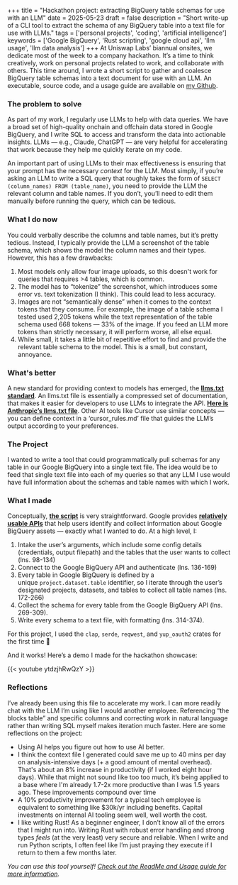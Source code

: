 +++
title = "Hackathon project: extracting BigQuery table schemas for use with an LLM"
date = 2025-05-23
draft = false
description = "Short write-up of a CLI tool to extract the schema of any BigQuery table into a text file for use with LLMs."
tags = ['personal projects', 'coding', 'artificial intelligence']
keywords = ['Google BigQuery', 'Rust scripting', 'google cloud api', 'llm usage', 'llm data analysis']
+++
At Uniswap Labs’ biannual onsites, we dedicate most of the week to a company hackathon. It’s a time to think creatively, work on personal projects related to work, and collaborate with others. This time around, I wrote a short script to gather and coalesce BigQuery table schemas into a text document for use with an LLM. An executable, source code, and a usage guide are available on [my Github](https://github.com/mud2monarch/personal-projects/tree/main/uni-schema).

### **The problem to solve**

As part of my work, I regularly use LLMs to help with data queries. We have a broad set of high-quality onchain and offchain data stored in Google BigQuery, and I write SQL to access and transform the data into actionable insights. LLMs — e.g., Claude, ChatGPT — are very helpful for accelerating that work because they help me quickly iterate on my code.

An important part of using LLMs to their max effectiveness is ensuring that your prompt has the necessary *context* for the LLM. Most simply, if you’re asking an LLM to write a SQL query that roughly takes the form of `SELECT (column_names) FROM (table_name)`, you need to provide the LLM the relevant column and table names. If you don’t, you’ll need to edit them manually before running the query, which can be tedious.

### **What I do now**

You could verbally describe the columns and table names, but it’s pretty tedious. Instead, I typically provide the LLM a screenshot of the table schema, which shows the model the column names and their types. However, this has a few drawbacks:

1. Most models only allow four image uploads, so this doesn't work for queries that requires >4 tables, which is common.
2. The model has to “tokenize” the screenshot, which introduces some error vs. text tokenization (I think). This could lead to less accuracy.
3. Images are not “semantically dense” when it comes to the context tokens that they consume. For example, the image of a table schema I tested used 2,205 tokens while the text representation of the table schema used 668 tokens — 33% of the image. If you feed an LLM more tokens than strictly necessary, it will perform worse, all else equal.
4. While small, it takes a little bit of repetitive effort to find and provide the relevant table schema to the model. This is a small, but constant, annoyance.

### **What's better**

A new standard for providing context to models has emerged, the [**llms.txt standard**](https://directory.llmstxt.cloud/). An llms.txt file is essentially a compressed set of documentation, that makes it easier for developers to use LLMs to integrate the API. [**Here is Anthropic’s llms.txt file**](https://docs.anthropic.com/llms.txt). Other AI tools like Cursor use similar concepts — you can define context in a ‘cursor_rules.md’ file that guides the LLM’s output according to your preferences.

### **The Project**

I wanted to write a tool that could programmatically pull schemas for any table in our Google BigQuery into a single text file. The idea would be to feed that single text file into each of my queries so that any LLM I use would have full information about the schemas and table names with which I work.

### **What I made**

Conceptually, [**the script**](https://github.com/mud2monarch/personal-projects/blob/main/uni-schema/src/main.rs) is very straightforward. Google provides [**relatively usable APIs**](https://cloud.google.com/bigquery/docs/reference/rest/v2/tables/get) that help users identify and collect information about Google BigQuery assets — exactly what I wanted to do. At a high level, I:

1. Intake the user’s arguments, which include some config details (credentials, output filepath) and the tables that the user wants to collect (lns. 98-134)
2. Connect to the Google BigQuery API and authenticate (lns. 136-169)
3. Every table in Google BigQuery is defined by a unique `project.dataset.table` identifier, so I iterate through the user’s designated projects, datasets, and tables to collect all table names (lns. 172-266)
4. Collect the schema for every table from the Google BigQuery API (lns. 269-309).
5. Write every schema to a text file, with formatting (lns. 314-374).

For this project, I used the `clap`, `serde`, `reqwest`, and `yup_oauth2` crates for the first time 🙂

And it works! Here’s a demo I made for the hackathon showcase:

{{< youtube ytdzjhRwQzY >}}

### **Reflections**

I’ve already been using this file to accelerate my work. I can more readily chat with the LLM I’m using like I would another employee. Referencing “the blocks table” and specific columns and correcting work in natural language rather than writing SQL myself makes iteration much faster. Here are some reflections on the project:

- Using AI helps you figure out how to use AI better.
- I think the context file I generated could save me up to 40 mins per day on analysis-intensive days (+ a good amount of mental overhead). That's about an 8% increase in productivity (if I worked eight hour days). While that might not sound like too too much, it’s being applied to a base where I'm already 1.7-2x more productive than I was 1.5 years ago. These improvements compound over time
- A 10% productivity improvement for a typical tech employee is equivalent to something like $30k/yr including benefits. Capital investments on internal AI tooling seem well, well worth the cost.
- I like writing Rust! As a beginner engineer, I don’t know all of the errors that I might run into. Writing Rust with robust error handling and strong types *feels* (at the very least) very secure and reliable. When I write and run Python scripts, I often feel like I’m just praying they execute if I return to them a few months later.

*You can use this tool yourself! [Check out the ReadMe and Usage guide for more information](https://github.com/mud2monarch/personal-projects/tree/main/uni-schema).*